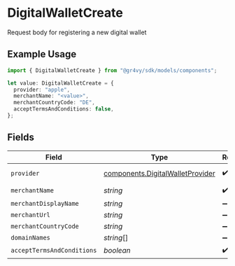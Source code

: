 # DigitalWalletCreate

Request body for registering a new digital wallet

## Example Usage

```typescript
import { DigitalWalletCreate } from "@gr4vy/sdk/models/components";

let value: DigitalWalletCreate = {
  provider: "apple",
  merchantName: "<value>",
  merchantCountryCode: "DE",
  acceptTermsAndConditions: false,
};
```

## Fields

| Field                                                                                | Type                                                                                 | Required                                                                             | Description                                                                          | Example                                                                              |
| ------------------------------------------------------------------------------------ | ------------------------------------------------------------------------------------ | ------------------------------------------------------------------------------------ | ------------------------------------------------------------------------------------ | ------------------------------------------------------------------------------------ |
| `provider`                                                                           | [components.DigitalWalletProvider](../../models/components/digitalwalletprovider.md) | :heavy_check_mark:                                                                   | An enumeration.                                                                      |                                                                                      |
| `merchantName`                                                                       | *string*                                                                             | :heavy_check_mark:                                                                   | N/A                                                                                  |                                                                                      |
| `merchantDisplayName`                                                                | *string*                                                                             | :heavy_minus_sign:                                                                   | N/A                                                                                  |                                                                                      |
| `merchantUrl`                                                                        | *string*                                                                             | :heavy_minus_sign:                                                                   | N/A                                                                                  |                                                                                      |
| `merchantCountryCode`                                                                | *string*                                                                             | :heavy_minus_sign:                                                                   | N/A                                                                                  | DE                                                                                   |
| `domainNames`                                                                        | *string*[]                                                                           | :heavy_minus_sign:                                                                   | N/A                                                                                  |                                                                                      |
| `acceptTermsAndConditions`                                                           | *boolean*                                                                            | :heavy_check_mark:                                                                   | N/A                                                                                  |                                                                                      |